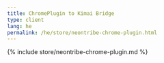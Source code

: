 ```yaml
---
title: ChromePlugin to Kimai Bridge
type: client
lang: he
permalink: /he/store/neontribe-chrome-plugin.html
---
```


{% include store/neontribe-chrome-plugin.md %}
